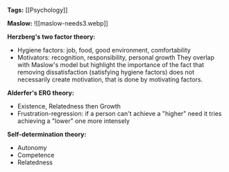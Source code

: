 **Tags:** [[Psychology]]

**Maslow:**
![[maslow-needs3.webp]]

**Herzberg's two factor theory:**
- Hygiene factors: job, food, good environment, comfortability
- Motivators: recognition, responsibility, personal growth
They overlap with Maslow's model but highlight the importance of the fact that removing dissatisfaction (satisfying hygiene factors) does not necessarily create motivation, that is done by motivating factors.

**Alderfer's ERG theory:**
- Existence, Relatedness then Growth
- Frustration-regression: if a person can't achieve a "higher" need it tries achieving a "lower" one more intensely

**Self-determination theory:**
- Autonomy
- Competence
- Relatedness

